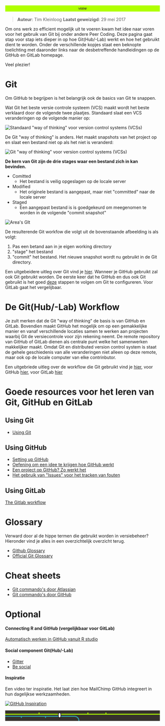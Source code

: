 ![](afbeelding/vodw1a.png)

> **Auteur**: Tim Kleinloog
> **Laatst geweizigd**: 29 mei 2017

Om ons werk zo efficient mogelijk uit te voeren kwam het idee naar voren voor het gebruik van Git bij onder andere Peer Coding.
Deze pagina gaat stap voor stap iets dieper in op hoe Git(Hub/-Lab) werkt en hoe het gebruikt dient te worden. Onder de verschillende kopjes staat een beknopte toelichting met daaronder links naar de desbetreffende handleidingen op de GitHub en GitLab homepage.

Veel plezier!

# Git
Om GitHub te begrijpen is het belangrijk ook de basics van Git te snappen.

Wat Git het beste versie controle systeem (VCS) maakt wordt het beste verklaard door de volgende twee plaatjes.
Standaard slaat een VCS veranderingen op de volgende manier op:


![Standaard "way of thinking" voor version control systems (VCSs)](https://git-scm.com/book/en/v2/book/01-introduction/images/deltas.png)

De Git "way of thinking" is anders. Het maakt snapshots van het project op en slaat een bestand niet op als het niet is veranderd:

![Git "way of thinking" voor version control systems (VCSs)](https://git-scm.com/book/en/v2/book/01-introduction/images/snapshots.png)

**De kern van Git zijn de drie stages waar een bestand zich in kan bevinden.**

  * Comitted
    * Het bestand is veilig opgeslagen op de locale server
  * Modified
    * Het originele bestand is aangepast, maar niet "committed" naar de locale server
  * Staged
    * Een aangepast bestand is is goedgekeurd om meegenomen te worden in de volgende "commit snapshot"

![Area's GIt](https://git-scm.com/book/en/v2/book/01-introduction/images/areas.png)

De resulterende Git workfow die volgt uit de bovenstaande afbeelding is als volgt:

  1. Pas een betand aan in je eigen working directory
  2. "stage" het bestand
  3. "commit" het bestand. Het nieuwe snapshot wordt nu gebruikt in de Git directory.

Een uitgebeidere uitleg over Git vind je [hier](https://git-scm.com/book/en/v2/Getting-Started-Git-Basics).
Wanneer je GitHub gebruikt zal ook Git gebruikt worden. De eerste keer dat he GitHub en dus ook Git gebruikt is het goed [deze](https://help.github.com/articles/set-up-git/) stappen te volgen om Git te configureren. Voor GitLab gaat het vergelijbaar.

# De Git(Hub/-Lab) Workflow

Je zult merken dat de Git "way of thinking" de basis is van GitHub en GitLab. Bovendien maakt GitHub het mogelijk om op een gemakkelijke manier en vanaf verschillende locaties samen te werken aan projecten waarbij Git de versiecontrole voor zijn rekening neemt. De remote repository van GitHub of GitLab dienen als centrale punt welke het samenwerken makkelijker maakt. Omdat Git en distributed version control system is staat de gehele geschiedenis van alle veranderingen niet alleen op deze remote, maar ook op de locale computer van elke contrinbutor.

Een uitgebriede uitleg over de workflow die Git gebruikt vind je [hier](https://www.atlassian.com/git/tutorials/what-is-version-control), voor GitHub [hier](https://guides.github.com/introduction/flow/), voor GitLab [hier](https://docs.gitlab.com/ee/workflow/gitlab_flow.html)

# Goede resources voor het leren van Git, GitHub en GitLab

## Using Git
* [Using Git](https://www.atlassian.com/git/tutorials/what-is-version-control)

## Using GitHub
* [Setting up GitHub](https://help.github.com/articles/set-up-git/)
* [Oefening om een idee te krijgen hoe GitHub werkt](https://guides.github.com/activities/hello-world/)
* [Een project op GitHub? Zo werkt het](https://guides.github.com/introduction/getting-your-project-on-github/)
* [Het gebruik van "Issues" voor het tracken van fouten](https://guides.github.com/features/issues/)

## Using GitLab
[The Gitlab workflow](https://docs.gitlab.com/ee/workflow/gitlab_flow.html)

# Glossary
Verward door al de hippe termen die gebruikt worden in versiebeheer? Hieronder vind je alles in een overzichtelijk overzicht terug.

* [Github Glossary](https://help.github.com/articles/github-glossary/)
* [Official Git Glossary](https://www.kernel.org/pub/software/scm/git/docs/gitglossary.html)

# Cheat sheets

* [Git commando's door Atlassian](atlassian-git-cheatsheet.pdf)
* [Git commando's door GitHub](github-git-cheat-sheet.pdf)


# Optional
#### Connecting R and GitHub (vergelijkbaar voor GitLab)
[Automatisch werken in GitHub vanuit R studio](http://www.r-bloggers.com/rstudio-and-github/)

#### Social component Git(Hub/-Lab)

* [Gitter](https://gitter.im/VODW-DS)
* [Be social](https://help.github.com/articles/be-social/)

#### Inspiratie
Een video ter inspiratie. Het laat zien hoe MailChimp GitHub integreert in hun dagelijkse werkzaamheden.

[![GitHub Inspiration](http://img.youtube.com/vi/OeBZUW-9i0M/0.jpg)](https://www.youtube.com/watch?v=OeBZUW-9i0M-Y "GitHub Insiration")


![vodw](afbeelding/vodw2.png)
